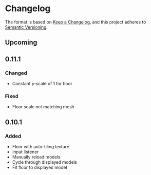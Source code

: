 ﻿# Changelog

The format is based on [Keep a Changelog](https://keepachangelog.com/en/1.0.0/),
and this project adheres
to [Semantic Versioning](https://semver.org/spec/v2.0.0.html).

## Upcoming

## 0.11.1

### Changed

- Constant y-scale of 1 for floor

### Fixed

- Floor scale not matching mesh

## 0.10.1

### Added

- Floor with auto-tiling texture
- Input listener
- Manually reload models
- Cycle through displayed models
- Fit floor to displayed model